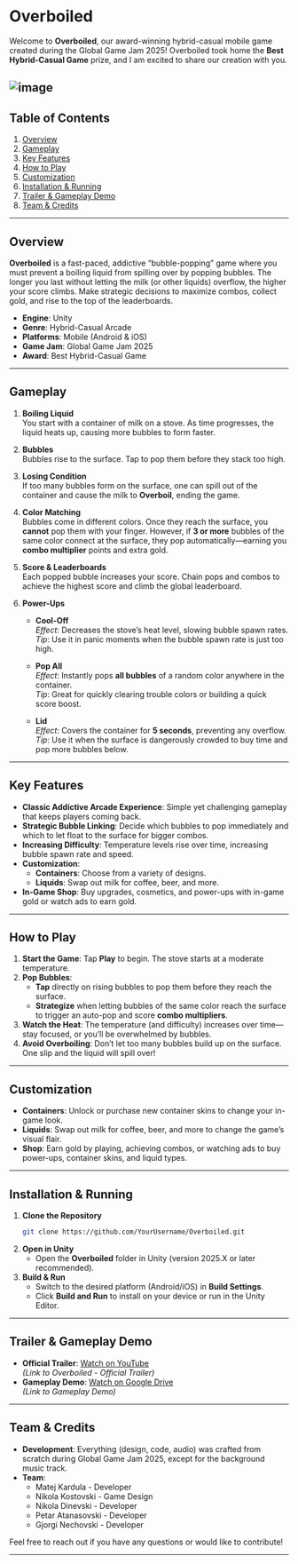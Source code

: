 # Overboiled

Welcome to **Overboiled**, our award-winning hybrid-casual mobile game created during the Global Game Jam 2025! Overboiled took home the **Best Hybrid-Casual Game** prize, and I am excited to share our creation with you.

![image](https://github.com/user-attachments/assets/97582921-6573-4f9c-af7e-c665ecc61997)
---

## Table of Contents
1. [Overview](#overview)
2. [Gameplay](#gameplay)
3. [Key Features](#key-features)
4. [How to Play](#how-to-play)
5. [Customization](#customization)
6. [Installation & Running](#installation--running)
7. [Trailer & Gameplay Demo](#trailer--gameplay-demo)
8. [Team & Credits](#team--credits)

---

## Overview
**Overboiled** is a fast-paced, addictive “bubble-popping” game where you must prevent a boiling liquid from spilling over by popping bubbles. The longer you last without letting the milk (or other liquids) overflow, the higher your score climbs. Make strategic decisions to maximize combos, collect gold, and rise to the top of the leaderboards.

- **Engine**: Unity  
- **Genre**: Hybrid-Casual Arcade  
- **Platforms**: Mobile (Android & iOS)  
- **Game Jam**: Global Game Jam 2025  
- **Award**: Best Hybrid-Casual Game  

---

## Gameplay
1. **Boiling Liquid**  
   You start with a container of milk on a stove. As time progresses, the liquid heats up, causing more bubbles to form faster.

2. **Bubbles**  
   Bubbles rise to the surface. Tap to pop them before they stack too high.

3. **Losing Condition**  
   If too many bubbles form on the surface, one can spill out of the container and cause the milk to **Overboil**, ending the game.

4. **Color Matching**  
   Bubbles come in different colors. Once they reach the surface, you **cannot** pop them with your finger. However, if **3 or more** bubbles of the same color connect at the surface, they pop automatically—earning you **combo multiplier** points and extra gold.

5. **Score & Leaderboards**  
   Each popped bubble increases your score. Chain pops and combos to achieve the highest score and climb the global leaderboard.

6. **Power-Ups**  
   - **Cool-Off**  
     *Effect*: Decreases the stove’s heat level, slowing bubble spawn rates.  
     *Tip*: Use it in panic moments when the bubble spawn rate is just too high.

   - **Pop All**  
     *Effect*: Instantly pops **all bubbles** of a random color anywhere in the container.  
     *Tip*: Great for quickly clearing trouble colors or building a quick score boost.

   - **Lid**  
     *Effect*: Covers the container for **5 seconds**, preventing any overflow.  
     *Tip*: Use it when the surface is dangerously crowded to buy time and pop more bubbles below.

---

## Key Features
- **Classic Addictive Arcade Experience**: Simple yet challenging gameplay that keeps players coming back.
- **Strategic Bubble Linking**: Decide which bubbles to pop immediately and which to let float to the surface for bigger combos.
- **Increasing Difficulty**: Temperature levels rise over time, increasing bubble spawn rate and speed.
- **Customization**:
  - **Containers**: Choose from a variety of designs.
  - **Liquids**: Swap out milk for coffee, beer, and more.
- **In-Game Shop**: Buy upgrades, cosmetics, and power-ups with in-game gold or watch ads to earn gold.

---

## How to Play
1. **Start the Game**: Tap **Play** to begin. The stove starts at a moderate temperature.  
2. **Pop Bubbles**:
   - **Tap** directly on rising bubbles to pop them before they reach the surface.
   - **Strategize** when letting bubbles of the same color reach the surface to trigger an auto-pop and score **combo multipliers**.
3. **Watch the Heat**: The temperature (and difficulty) increases over time—stay focused, or you’ll be overwhelmed by bubbles.  
4. **Avoid Overboiling**: Don’t let too many bubbles build up on the surface. One slip and the liquid will spill over!

---

## Customization
- **Containers**: Unlock or purchase new container skins to change your in-game look.
- **Liquids**: Swap out milk for coffee, beer, and more to change the game’s visual flair.
- **Shop**: Earn gold by playing, achieving combos, or watching ads to buy power-ups, container skins, and liquid types.

---

## Installation & Running
1. **Clone the Repository**  
   ```bash
   git clone https://github.com/YourUsername/Overboiled.git
   ```
2. **Open in Unity**  
   - Open the **Overboiled** folder in Unity (version 2025.X or later recommended).
3. **Build & Run**  
   - Switch to the desired platform (Android/iOS) in **Build Settings**.
   - Click **Build and Run** to install on your device or run in the Unity Editor.

---

## Trailer & Gameplay Demo
- **Official Trailer**: [Watch on YouTube](https://www.youtube.com/watch?v=pR22L91rNJI)  
  *(Link to Overboiled - Official Trailer)*  
- **Gameplay Demo**: [Watch on Google Drive](https://drive.google.com/file/d/1aJhbwNyj-8Y_cnIaCrV67MMKfBsK8zNw/view?usp=sharing)  
  *(Link to Gameplay Demo)*  

---

## Team & Credits
- **Development**: Everything (design, code, audio) was crafted from scratch during Global Game Jam 2025, except for the background music track.
- **Team**:
  - Matej Kardula - Developer
  - Nikola Kostovski - Game Design
  - Nikola Dinevski - Developer
  - Petar Atanasovski - Developer
  - Gjorgi Nechovski - Developer

Feel free to reach out if you have any questions or would like to contribute!

---
